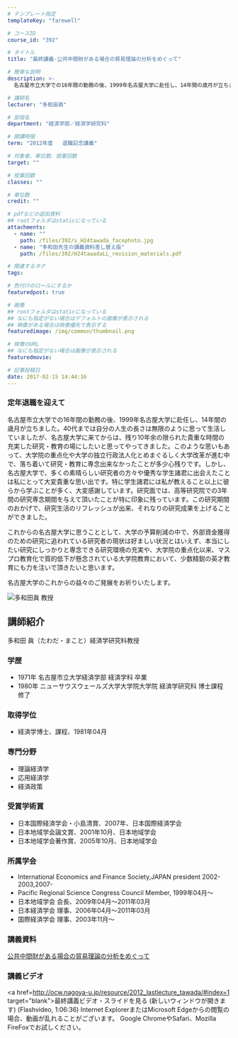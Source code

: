 ```yaml
---
# テンプレート指定
templateKey: "farewell"

# コースID
course_id: "392"

# タイトル
title: "最終講義-公共中間財がある場合の貿易理論の分析をめぐって"

# 簡単な説明
description: >-
  名古屋市立大学での16年間の勤務の後、1999年名古屋大学に赴任し、14年間の歳月が立ちました。40代までは自分の人生の長さは無限のように思って生活していましたが、名古屋大学に来てからは、残り10...

# 講師名
lecturer: "多和田眞"

# 部局名
department: "経済学部／経済学研究科"

# 開講時限
term: "2012年度	退職記念講義"

# 対象者、単位数、授業回数
target: ""

# 授業回数
classes: ""

# 単位数
credit: ""

# pdfなどの追加資料
## rootフォルダはstaticになっている
attachments: 
  - name: "" 
    path: /files/392/s_H24tawada_facephoto.jpg
  - name: "多和田先生の講義資料差し替え版" 
    path: /files/392/H24tawadaLL_revision_materials.pdf

# 関連するタグ
tags:

# 色付けのロールにするか
featuredpost: true

# 画像
## rootフォルダはstaticになっている
## なにも指定がない場合はデフォルトの画像が表示される
## 映像がある場合は映像優先で表示する
featuredimage: /img/common/thumbnail.png

# 映像のURL
## なにも指定がない場合は画像が表示される
featuredmovie: 

# 記事投稿日
date: 2017-02-15 14:44:16
---
```


### 定年退職を迎えて

名古屋市立大学での16年間の勤務の後、1999年名古屋大学に赴任し、14年間の歳月が立ちました。40代までは自分の人生の長さは無限のように思って生活していましたが、名古屋大学に来てからは、残り10年余の限られた貴重な時間の充実した研究・教育の場にしたいと思ってやってきました。このような思いもあって、大学院の重点化や大学の独立行政法人化とめまぐるしく大学改革が進む中で、落ち着いて研究・教育に専念出来なかったことが多少心残りです。しかし、名古屋大学で、多くの素晴らしい研究者の方々や優秀な学生諸君に出会えたことは私にとって大変貴重な思い出です。特に学生諸君には私が教えること以上に彼らから学ぶことが多く、大変感謝しています。研究面では、高等研究院での3年間の研究専念期間を与えて頂いたことが特に印象に残っています。この研究期間のおかげで、研究生活のリフレッシュが出来、それなりの研究成果を上げることができました。

これからの名古屋大学に思うこととして、大学の予算削減の中で、外部資金獲得のための研究に追われている研究者の現状は好ましい状況とはいえず、本当にしたい研究にしっかりと専念できる研究環境の充実や、大学院の重点化以来、マスプロ教育化で質的低下が懸念されている大学院教育において、少数精鋭の英才教育にも力を注いで頂きたいと思います。

名古屋大学のこれからの益々のご発展をお祈りいたします。


![多和田眞 教授](/files/392/s_H24tawada_facephoto.jpg) 
## 講師紹介

多和田 眞（たわだ・まこと）経済学研究科教授

### 学歴

* 1971年 名古屋市立大学経済学部 経済学科 卒業
* 1980年 ニューサウスウェールズ大学大学院大学院 経済学研究科 博士課程 修了

### 取得学位

* 経済学博士、課程、1981年04月

### 専門分野

* 理論経済学
* 応用経済学
* 経済政策

### 受賞学術賞

* 日本国際経済学会・小島清賞、2007年、日本国際経済学会
* 日本地域学会論文賞、2001年10月、日本地域学会
* 日本地域学会著作賞、2005年10月、日本地域学会

### 所属学会

* International Economics and Finance Society,JAPAN president 2002-2003,2007-
* Pacific Regional Science Congress Council Member, 1999年04月〜
* 日本地域学会 会長、2009年04月〜2011年03月
* 日本経済学会 理事、2006年04月〜2011年03月
* 国際経済学会 理事、2003年11月〜


### 講義資料

[公共中間財がある場合の貿易理論の分析をめぐって](/files/392/H24tawadaLL_revision_materials.pdf) 

### 講義ビデオ

<a href=http://ocw.nagoya-u.jp/resource/2012_lastlecture_tawada/#index=1 target="blank">最終講義ビデオ・スライドを見る (新しいウィンドウが開きます)</a> (Flashvideo, 1:06:36)
Internet ExplorerまたはMicrosoft Edgeからの閲覧の場合、動画が乱れることがございます。
Google ChromeやSafari、Mozilla FireFoxでお試しください。